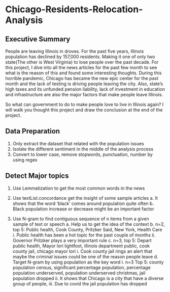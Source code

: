 # Chicago-Residents-Relocation-Analysis
## Executive Summary
People are leaving Illinois in droves. For the past five
years, Illinois population has declined by 157,000
residents. Making it one of only two state(The other is
West Virginia) to lose people over the past decade.
For this project, I dive into all the news articles for the past
few month to see what is the reason of this and found
some interesting thoughts. During this horrible pandemic,
Chicago has became the new epic center for the past
month and the lack of testing is driving people leaving the
city. Also, state’s high taxes and its unfunded pension
liability, lack of investment in education and infrastructure
are also the major factors that make people leave Illinois.

So what can government to do to make people love to live
in Illinois again? I will walk you thought this project and
draw the conclusion at the end of the project.
## Data Preparation
1. Only extract the dataset
that related with the
population issues
2. Isolate the different
sentiment in the middle of
the analysis process
3. Convert to lower case,
remove stopwords,
punctuation, number by
using regex
## Detect Major topics
1. Use Lemmatization to get the most common words in the news

2. Use textList.concordance get the insight of some sample articles
  a. It shows that the word ‘black’ comes around population quite often
  b. Black population increase or decrease might be an important factor
3. Use N-gram to find contiguous sequence of n items from a given sample of text or speech
  a. Help us to get the idea of the context
  b. n=2, top 5: Public health, Cook County, Pritzker Said, New York, Health Care
    i. Public health has been a hot topic for the past couple of months
    ii. Governor Pritzker plays a very important rule
  c. n=3, top 5: Depart public health, Mayor lori lightfoot, illinois department public, cook county jail, chicago mayor lori
    i. Cook county jail rings an alert that maybe the criminal issues could be one of the reason people leave
  d. Target N-gram by using population as the key word
    i. n=3 Top 5: county population census, significant percentage population, percentage population underserved, population underserved christmas, jail population dropped
    ii. It shows that Chicago is a city that have a diverse group of people,
    iii. Due to covid the jail population has dropped



